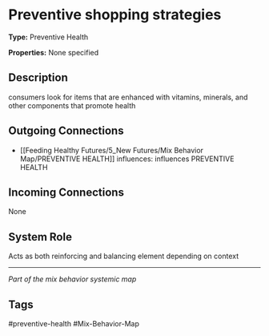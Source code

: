 # Preventive shopping strategies

**Type:** Preventive Health

**Properties:** None specified

## Description
consumers look for items that are enhanced with vitamins, minerals, and other components that promote health

## Outgoing Connections
- [[Feeding Healthy Futures/5_New Futures/Mix Behavior Map/PREVENTIVE HEALTH]] influences: influences PREVENTIVE HEALTH

## Incoming Connections
None

## System Role
Acts as both reinforcing and balancing element depending on context

---
*Part of the mix behavior systemic map*

## Tags
#preventive-health #Mix-Behavior-Map
